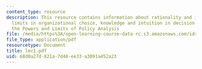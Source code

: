 ```yaml
---
content_type: resource
description: This resource contains information about rationality and its practical
  limits in organizational choice, knowledge and intuition in decision making and
  the Powers and Limits of Policy Analysis
file: /media/https%3A/open-learning-course-data-rc.s3.amazonaws.com/ids-900-integrating-doctoral-seminar-on-emerging-technologies-fall-2005/68d0a27d821a7d40ee33a3091a452a23_lec1.pdf
file_type: application/pdf
resourcetype: Document
title: lec1.pdf
uid: 68d0a27d-821a-7d40-ee33-a3091a452a23
---
```

